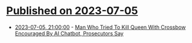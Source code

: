 # [Published on 2023-07-05](index.md)

* [2023-07-05, 21:00:00](https://yro.slashdot.org/story/23/07/05/2057219/man-who-tried-to-kill-queen-with-crossbow-encouraged-by-ai-chatbot-prosecutors-say?utm_source=rss1.0mainlinkanon&utm_medium=feed) - [Man Who Tried To Kill Queen With Crossbow Encouraged By AI Chatbot, Prosecutors Say](https://yro.slashdot.org/story/23/07/05/2057219/man-who-tried-to-kill-queen-with-crossbow-encouraged-by-ai-chatbot-prosecutors-say?utm_source=rss1.0mainlinkanon&utm_medium=feed)
